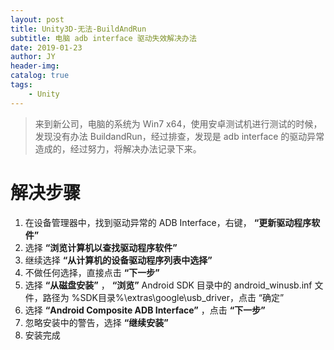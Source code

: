 ```yaml
---
layout: post
title: Unity3D-无法-BuildAndRun
subtitle: 电脑 adb interface 驱动失效解决办法
date: 2019-01-23
author: JY
header-img: 
catalog: true
tags: 
    - Unity
---
```


> 来到新公司，电脑的系统为 Win7 x64，使用安卓测试机进行测试的时候，发现没有办法 BuildandRun，经过排查，发现是 adb interface 的驱动异常造成的，经过努力，将解决办法记录下来。



# 解决步骤

1. 在设备管理器中，找到驱动异常的 ADB Interface，右键， __“更新驱动程序软件”__
2. 选择 __“浏览计算机以查找驱动程序软件”__
3. 继续选择 __“从计算机的设备驱动程序列表中选择”__
4. 不做任何选择，直接点击 __“下一步”__
5. 选择 __“从磁盘安装”__ ， __“浏览”__ Android SDK 目录中的 android_winusb.inf 文件，路径为 %SDK目录%\extras\google\usb_driver，点击 “确定”
6. 选择 __“Android Composite ADB Interface”__ ，点击 __“下一步”__
7. 忽略安装中的警告，选择 __“继续安装”__
8. 安装完成